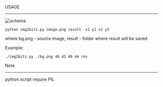 USAGE
_____

![schema](http://github.com/creaven/image-ready/raw/master/schema.png)

	python img2bits.py image.png result  x1 y1 x2 y2
	
where bg.png - source image, result - folder where result will be saved
	
Example:

	./img2bits.py ./bg.png 46 43 40 44 res
	
Note
____
python script require PIL